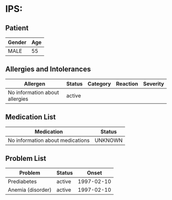 # IPS:

## Patient

|Gender|Age|
|---|---|
|MALE|55|

## Allergies and Intolerances

|Allergen|Status|Category|Reaction|Severity|
|---|---|---|---|---|
|No information about allergies|active||||

## Medication List

|Medication|Status|
|---|---|
|No information about medications|UNKNOWN|

## Problem List

|Problem|Status|Onset|
|---|---|---|
|Prediabetes|active|1997-02-10|
|Anemia (disorder)|active|1997-02-10|
